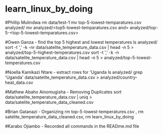 # learn_linux_by_doing

#Phillip Mulindwa
rm data/test-1
mv top-5-lowest-temparatures.csv analyzed/
mv analyzed/<top5-lowest-temparatures.csv and> analyzed/top-5-<top-5-lowest-temparatures.csv>

#Owen Ganza - find the top 5 highest and lowest temperatures
ls analyzed/
sort -t ',' -k <column-number-of-temperature> -nr data/satelite_temperature_data.csv | head -n 5 > analyzed/top-5-highest-temperatures.csv
sort -t ',' -k <column-number-of-temperature> -n data/satelite_temperature_data.csv | head -n 5 > analyzed/top-5-lowest-temperatures.csv

#Noella Kamikazi Ntare - extract rows for 'Uganda
ls analyzed/
grep 'Uganda' data/satelite_temperature_data.csv > analyzed/country-heat_data.csv

#Mathew Abaho Ainomugisha - Removing Duplicates
sort data/satelite_temperature_data.csv | uniq > data/satelite_temperature_data_cleaned.csv

#Brian Gatanazi - Organizing
rm top-5-lowest-temperatures.csv , rm satelite_temperature_data_cleaned.csv, rm learn_linux_by_doing

#Karabo Ojiambo - Recorded all commands in the READme.md file
